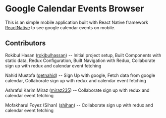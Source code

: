 Google Calendar Events Browser
=============================

This is an simple mobile application built with React Native framework [ReactNative](https://facebook.github.io/react-native/) to see google calendar events on mobile.


Contributors
------------

Rokibul Hasan ([rokibulhassan](https://github.com/rokibulhassan))
 -- Initial project setup, Built Components with static data, Redux Configuration, Built Navigation with Redux, Collaborate sign up with redux and calendar event fetching

Nahid Mustofa ([getnahid](https://github.com/getnahid))
 -- Sign Up with google, Fetch data from google calendar, Collaborate sign up with redux and calendar event fetching
 
Ashraful Karim Miraz ([miraz235](https://github.com/miraz235))
 -- Collaborate sign up with redux and calendar event fetching 

Mofakharul Foyez (Sihan) ([shihan](https://github.com/shihan))
 -- Collaborate sign up with redux and calendar event fetching
 
 
 
 
 
 

 